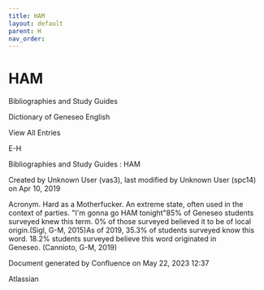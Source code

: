 ```yaml
---
title: HAM
layout: default
parent: H
nav_order:
---
```


# HAM

Bibliographies and Study Guides

Dictionary of Geneseo English

View All Entries

E-H

Bibliographies and Study Guides : HAM

Created by  Unknown User (vas3), last modified by  Unknown User (spc14) on Apr 10, 2019

Acronym. Hard as a Motherfucker. An extreme state, often used in the context of parties. &quot;I'm gonna go HAM tonight&quot;85% of Geneseo students surveyed knew this term. 0% of those surveyed believed it to be of local origin.(Sigl, G-M, 2015)As of 2019, 35.3% of students surveyed know this word. 18.2% students surveyed believe this word originated in Geneseo. (Cannioto, G-M, 2019)

Document generated by Confluence on May 22, 2023 12:37

Atlassian
